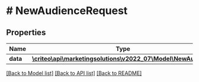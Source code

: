 # # NewAudienceRequest

## Properties

Name | Type | Description | Notes
------------ | ------------- | ------------- | -------------
**data** | [**\criteo\api\marketingsolutions\v2022_07\Model\NewAudience**](NewAudience.md) |  | [optional]

[[Back to Model list]](../../README.md#models) [[Back to API list]](../../README.md#endpoints) [[Back to README]](../../README.md)
